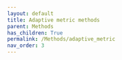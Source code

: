 ```yaml
---
layout: default
title: Adaptive metric methods
parent: Methods
has_children: True
permalink: /Methods/adaptive_metric
nav_order: 3
---
```

